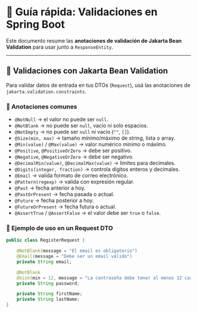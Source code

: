 # 📘 Guía rápida: Validaciones en Spring Boot

Este documento resume las **anotaciones de validación de Jakarta Bean Validation** para usar junto a `ResponseEntity`.

---

## 🔹 Validaciones con Jakarta Bean Validation

Para validar datos de entrada en tus DTOs (`Request`), usá las anotaciones de `jakarta.validation.constraints`.

### 📌 Anotaciones comunes

- `@NotNull` → el valor no puede ser `null`.  
- `@NotBlank` → no puede ser `null`, vacío ni solo espacios.  
- `@NotEmpty` → no puede ser `null` ni vacío (`""`, `[]`).  
- `@Size(min, max)` → tamaño mínimo/máximo de string, lista o array.  
- `@Min(value)` / `@Max(value)` → valor numérico mínimo o máximo.  
- `@Positive`, `@PositiveOrZero` → debe ser positivo.  
- `@Negative`, `@NegativeOrZero` → debe ser negativo.  
- `@DecimalMin(value)`, `@DecimalMax(value)` → límites para decimales.  
- `@Digits(integer, fraction)` → controla dígitos enteros y decimales.  
- `@Email` → valida formato de correo electrónico.  
- `@Pattern(regexp)` → valida con expresión regular.  
- `@Past` → fecha anterior a hoy.  
- `@PastOrPresent` → fecha pasada o actual.  
- `@Future` → fecha posterior a hoy.  
- `@FutureOrPresent` → fecha futura o actual.  
- `@AssertTrue` / `@AssertFalse` → el valor debe ser `true` o `false`.

### 📌 Ejemplo de uso en un Request DTO

```java
public class RegisterRequest {

    @NotBlank(message = "El email es obligatorio")
    @Email(message = "Debe ser un email válido")
    private String email;

    @NotBlank
    @Size(min = 12, message = "La contraseña debe tener al menos 12 caracteres")
    private String password;

    private String firstName;
    private String lastName;
}
